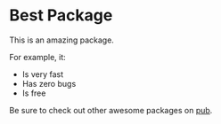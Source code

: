 # Best Package

This is an amazing package.

For example, it:

* Is very fast
* Has zero bugs
* Is free

Be sure to check out other awesome packages on [pub][].

[pub]: https://pub.dartlang.org
